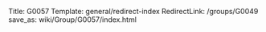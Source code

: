 Title: G0057
Template: general/redirect-index
RedirectLink: /groups/G0049
save_as: wiki/Group/G0057/index.html